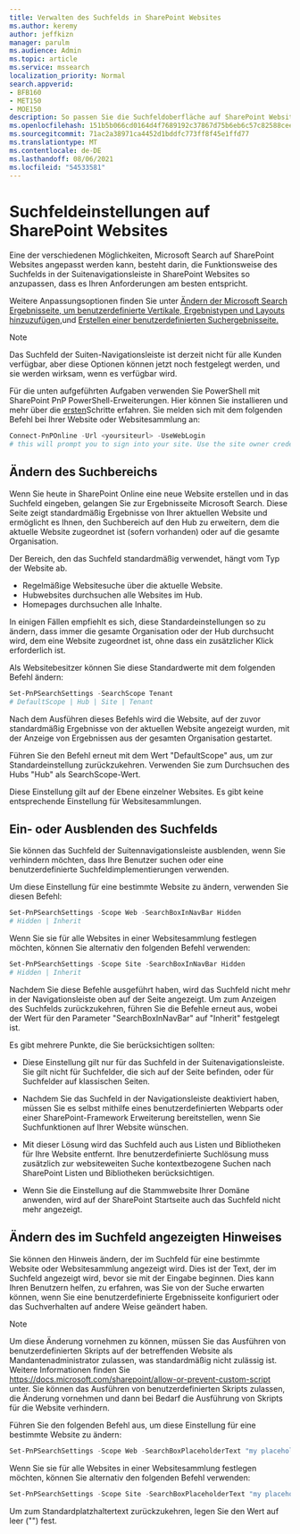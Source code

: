 ```yaml
---
title: Verwalten des Suchfelds in SharePoint Websites
ms.author: keremy
author: jeffkizn
manager: parulm
ms.audience: Admin
ms.topic: article
ms.service: mssearch
localization_priority: Normal
search.appverid:
- BFB160
- MET150
- MOE150
description: So passen Sie die Suchfeldoberfläche auf SharePoint Websites an
ms.openlocfilehash: 151b5b066cd0164d4f7689192c37867d75b6eb6c57c82588cee654871c5e32b0
ms.sourcegitcommit: 71ac2a38971ca4452d1bddfc773ff8f45e1ffd77
ms.translationtype: MT
ms.contentlocale: de-DE
ms.lasthandoff: 08/06/2021
ms.locfileid: "54533581"
---
```

# <a name="search-box-settings-on-sharepoint-sites"></a>Suchfeldeinstellungen auf SharePoint Websites

Eine der verschiedenen Möglichkeiten, Microsoft Search auf SharePoint Websites angepasst werden kann, besteht darin, die Funktionsweise des Suchfelds in der Suitenavigationsleiste in SharePoint Websites so anzupassen, dass es Ihren Anforderungen am besten entspricht.

Weitere Anpassungsoptionen finden Sie unter [Ändern der Microsoft Search Ergebnisseite, um benutzerdefinierte Vertikale, Ergebnistypen und Layouts hinzuzufügen,](customize-search-page.md)und [Erstellen einer benutzerdefinierten Suchergebnisseite.](create-search-results-pages.md)

> [!NOTE]
> Das Suchfeld der Suiten-Navigationsleiste ist derzeit nicht für alle Kunden verfügbar, aber diese Optionen können jetzt noch festgelegt werden, und sie werden wirksam, wenn es verfügbar wird.

Für die unten aufgeführten Aufgaben verwenden Sie PowerShell mit SharePoint PnP PowerShell-Erweiterungen. Hier können Sie installieren und mehr über die [ersten](/powershell/sharepoint/sharepoint-pnp/sharepoint-pnp-cmdlets?view=sharepoint-ps)Schritte erfahren. Sie melden sich mit dem folgenden Befehl bei Ihrer Website oder Websitesammlung an:

```powershell
Connect-PnPOnline -Url <yoursiteurl> -UseWebLogin
# this will prompt you to sign into your site. Use the site owner credentials 
```

## <a name="changing-the-scope-of-search"></a>Ändern des Suchbereichs

Wenn Sie heute in SharePoint Online eine neue Website erstellen und in das Suchfeld eingeben, gelangen Sie zur Ergebnisseite Microsoft Search. Diese Seite zeigt standardmäßig Ergebnisse von Ihrer aktuellen Website und ermöglicht es Ihnen, den Suchbereich auf den Hub zu erweitern, dem die aktuelle Website zugeordnet ist (sofern vorhanden) oder auf die gesamte Organisation.

Der Bereich, den das Suchfeld standardmäßig verwendet, hängt vom Typ der Website ab.

* Regelmäßige Websitesuche über die aktuelle Website.
* Hubwebsites durchsuchen alle Websites im Hub.
* Homepages durchsuchen alle Inhalte.

In einigen Fällen empfiehlt es sich, diese Standardeinstellungen so zu ändern, dass immer die gesamte Organisation oder der Hub durchsucht wird, dem eine Website zugeordnet ist, ohne dass ein zusätzlicher Klick erforderlich ist.

Als Websitebesitzer können Sie diese Standardwerte mit dem folgenden Befehl ändern:

```powershell
Set-PnPSearchSettings -SearchScope Tenant
# DefaultScope | Hub | Site | Tenant
```

Nach dem Ausführen dieses Befehls wird die Website, auf der zuvor standardmäßig Ergebnisse von der aktuellen Website angezeigt wurden, mit der Anzeige von Ergebnissen aus der gesamten Organisation gestartet.

Führen Sie den Befehl erneut mit dem Wert "DefaultScope" aus, um zur Standardeinstellung zurückzukehren. Verwenden Sie zum Durchsuchen des Hubs "Hub" als SearchScope-Wert.

Diese Einstellung gilt auf der Ebene einzelner Websites. Es gibt keine entsprechende Einstellung für Websitesammlungen.

## <a name="show-or-hide-the-search-box"></a>Ein- oder Ausblenden des Suchfelds

Sie können das Suchfeld der Suitennavigationsleiste ausblenden, wenn Sie verhindern möchten, dass Ihre Benutzer suchen oder eine benutzerdefinierte Suchfeldimplementierungen verwenden.

Um diese Einstellung für eine bestimmte Website zu ändern, verwenden Sie diesen Befehl:

```powershell
Set-PnPSearchSettings -Scope Web -SearchBoxInNavBar Hidden
# Hidden | Inherit
```

Wenn Sie sie für alle Websites in einer Websitesammlung festlegen möchten, können Sie alternativ den folgenden Befehl verwenden:

```powershell
Set-PnPSearchSettings -Scope Site -SearchBoxInNavBar Hidden
# Hidden | Inherit
```

Nachdem Sie diese Befehle ausgeführt haben, wird das Suchfeld nicht mehr in der Navigationsleiste oben auf der Seite angezeigt. Um zum Anzeigen des Suchfelds zurückzukehren, führen Sie die Befehle erneut aus, wobei der Wert für den Parameter "SearchBoxInNavBar" auf "Inherit" festgelegt ist.

Es gibt mehrere Punkte, die Sie berücksichtigen sollten:

* Diese Einstellung gilt nur für das Suchfeld in der Suitenavigationsleiste. Sie gilt nicht für Suchfelder, die sich auf der Seite befinden, oder für Suchfelder auf klassischen Seiten.

* Nachdem Sie das Suchfeld in der Navigationsleiste deaktiviert haben, müssen Sie es selbst mithilfe eines benutzerdefinierten Webparts oder einer SharePoint-Framework Erweiterung bereitstellen, wenn Sie Suchfunktionen auf Ihrer Website wünschen.

* Mit dieser Lösung wird das Suchfeld auch aus Listen und Bibliotheken für Ihre Website entfernt. Ihre benutzerdefinierte Suchlösung muss zusätzlich zur websiteweiten Suche kontextbezogene Suchen nach SharePoint Listen und Bibliotheken berücksichtigen.

* Wenn Sie die Einstellung auf die Stammwebsite Ihrer Domäne anwenden, wird auf der SharePoint Startseite auch das Suchfeld nicht mehr angezeigt.

## <a name="changing-the-hint-displayed-in-the-search-box"></a>Ändern des im Suchfeld angezeigten Hinweises

Sie können den Hinweis ändern, der im Suchfeld für eine bestimmte Website oder Websitesammlung angezeigt wird. Dies ist der Text, der im Suchfeld angezeigt wird, bevor sie mit der Eingabe beginnen. Dies kann Ihren Benutzern helfen, zu erfahren, was Sie von der Suche erwarten können, wenn Sie eine benutzerdefinierte Ergebnisseite konfiguriert oder das Suchverhalten auf andere Weise geändert haben.

> [!NOTE]
> Um diese Änderung vornehmen zu können, müssen Sie das Ausführen von benutzerdefinierten Skripts auf der betreffenden Website als Mandantenadministrator zulassen, was standardmäßig nicht zulässig ist. Weitere Informationen finden Sie https://docs.microsoft.com/sharepoint/allow-or-prevent-custom-script unter. Sie können das Ausführen von benutzerdefinierten Skripts zulassen, die Änderung vornehmen und dann bei Bedarf die Ausführung von Skripts für die Website verhindern.

Führen Sie den folgenden Befehl aus, um diese Einstellung für eine bestimmte Website zu ändern:

```powershell
Set-PnPSearchSettings -Scope Web -SearchBoxPlaceholderText "my placeholder" 
```

Wenn Sie sie für alle Websites in einer Websitesammlung festlegen möchten, können Sie alternativ den folgenden Befehl verwenden:

```powershell
Set-PnPSearchSettings -Scope Site -SearchBoxPlaceholderText "my placeholder" 
```

Um zum Standardplatzhaltertext zurückzukehren, legen Sie den Wert auf leer ("") fest.